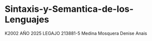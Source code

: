 # Sintaxis-y-Semantica-de-los-Lenguajes
K2002
AÑO 2025
LEGAJO 213881-5
Medina Mosquera
Denise Anais
